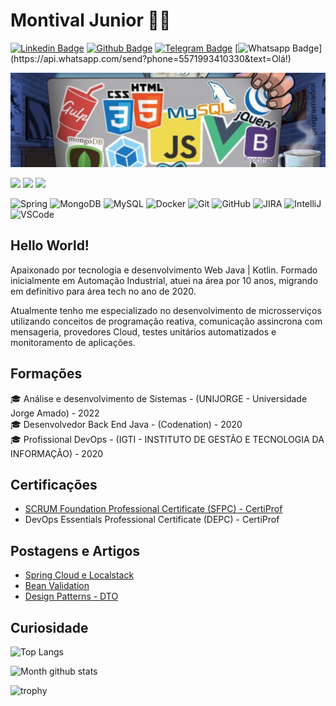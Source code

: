 
# Montival Junior :man_technologist: 

[![Linkedin Badge](https://img.shields.io/badge/-LinkedIn-blue?style=flat-square&logo=Linkedin&logoColor=white&link=https://www.linkedin.com/in/montivaljunior/)](https://www.linkedin.com/in/montivaljunior/) 
[![Github Badge](https://img.shields.io/badge/-Github-000?style=flat-square&logo=Github&logoColor=white&link=https://github.com/MonthAlcantara/)](https://monthalcantara.github.io/) 
[![Telegram Badge](https://img.shields.io/badge/-Telegram-1ca0f1?style=flat-square&labelColor=1ca0f1&logo=telegram&logoColor=white&link=https://t.me/monthalcantara)](https://t.me/monthalcantara) 
[![Whatsapp Badge](https://img.shields.io/badge/-Whatsapp-4CA143?style=flat-square&labelColor=4CA143&logo=whatsapp&logoColor=white&link=https://api.whatsapp.com/send?phone=5571993410330&text=Olá!)](https://api.whatsapp.com/send?phone=5571993410330&text=Olá!)

![Imagem_capa](https://github.com/MonthAlcantara/MonthAlcantara/blob/master/github.jpg)

  <div>
  <img src="https://img.shields.io/badge/Backend-Java-informational?style=flat&logo=java&logoColor=red&color=05122A" />
  <img src="https://img.shields.io/badge/Backend-Kotlin-informational?style=flat&logo=kotlin&color=05122A" />
  <img src="https://img.shields.io/badge/Cloud&nbsp;Public-Amazon&nbsp;AWS-informational?style=flat&logo=Amazon&color=05122A" />
  </div>
  
![Spring](https://img.shields.io/badge/-Spring-6DB33F?style=flat-square&logo=spring&logoColor=white)
![MongoDB](https://img.shields.io/badge/-MongoDB-black?style=flat-square&logo=mongodb)
![MySQL](https://img.shields.io/badge/-MySQL-4479A1?style=flat-square&logo=mysql&logoColor=white)
![Docker](https://img.shields.io/badge/-Docker-2496ED?style=flat-square&logo=docker&logoColor=white)
![Git](https://img.shields.io/badge/-Git-black?style=flat-square&logo=git)
![GitHub](https://img.shields.io/badge/-GitHub-181717?style=flat-square&logo=github)
![JIRA](https://img.shields.io/badge/-JIRA-0052CC?style=flat-square&logo=jira)
![IntelliJ](https://img.shields.io/badge/-IntelliJ%20IDEA-black?style=flat-square&logo=intellij-idea&logoColor=white)
![VSCode](https://img.shields.io/badge/-VSCode-007ACC?style=flat-square&logo=visual-studio-code&logoColor=white)

## Hello World! <div>

Apaixonado por tecnologia e desenvolvimento Web Java | Kotlin. Formado inicialmente em Automação Industrial, atuei na área por 10 anos, migrando em definitivo para área tech no ano de 2020.

Atualmente tenho me especializado no desenvolvimento de microsserviços utilizando conceitos de programação reativa, comunicação assincrona com mensageria, provedores Cloud, testes unitários automatizados e monitoramento de aplicações.

## Formações
🎓 Análise e desenvolvimento de Sistemas - (UNIJORGE - Universidade Jorge Amado) - 2022 <br />
🎓 Desenvolvedor Back End Java - (Codenation) - 2020 <br />
🎓 Profissional DevOps - (IGTI - INSTITUTO DE GESTÃO E TECNOLOGIA DA INFORMAÇÃO) - 2020

## Certificações
- [SCRUM Foundation Professional Certificate (SFPC) - CertiProf
](https://cmkr.co/pdf/downloads/?certificate_id=45000&sid=44542106&nrg_id=657511&test_id=1112700&aid=4238890&utype=SD&cert_token=22818f6a07396820d4cf7456d8753448&tprtoken=TAXC)
- DevOps Essentials Professional Certificate (DEPC) - CertiProf 


## Postagens e Artigos
- [Spring Cloud e Localstack](https://montivaljunior.medium.com/utilizando-spring-cloud-com-aws-sqs-e-localstack-d5bf66ea3151)
- [Bean Validation](https://javabahia.github.io//jsr-303-bean-validation-algumas-anotacoes/)
- [Design Patterns - DTO](https://javabahia.github.io/falando-sobre-dto/)

## Curiosidade  
![Top Langs](https://github-readme-stats.vercel.app/api/top-langs/?username=MonthAlcantara&theme=city_lights&hide=PlpgSQL,jupyter%20notebook,html,css)
 
![Month github stats](https://github-readme-stats.vercel.app/api?username=MonthAlcantara&show_icons=true&theme=city_lights)   
  
![trophy](https://github-profile-trophy.vercel.app/?username=MonthAlcantara&theme=nord&column=6&row=1&margin-w=15&margin-h=15)



